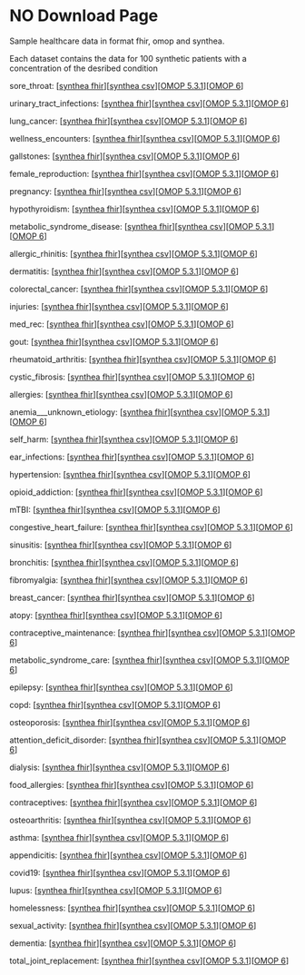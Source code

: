# NO Download Page #
Sample healthcare data in format fhir, omop and synthea.

Each dataset contains the data for 100 synthetic patients with a concentration of the desribed condition

sore_throat: [[synthea fhir](https://github.com/science-automation/healthcare-europe-sample/raw/no/no/sore_throat_synthea_fhir.zip)][[synthea csv](https://github.com/science-automation/healthcare-europe-sample/raw/no/no/sore_throat_synthea_csv.zip)][[OMOP 5.3.1](https://github.com/science-automation/healthcare-europe-sample/raw/no/no/sore_throat_omop_531.zip)][[OMOP 6](https://github.com/science-automation/healthcare-europe-sample/raw/no/no/sore_throat_omop_6.zip)]

urinary_tract_infections: [[synthea fhir](https://github.com/science-automation/healthcare-europe-sample/raw/no/no/urinary_tract_infections_synthea_fhir.zip)][[synthea csv](https://github.com/science-automation/healthcare-europe-sample/raw/no/no/urinary_tract_infections_synthea_csv.zip)][[OMOP 5.3.1](https://github.com/science-automation/healthcare-europe-sample/raw/no/no/urinary_tract_infections_omop_531.zip)][[OMOP 6](https://github.com/science-automation/healthcare-europe-sample/raw/no/no/urinary_tract_infections_omop_6.zip)]

lung_cancer: [[synthea fhir](https://github.com/science-automation/healthcare-europe-sample/raw/no/no/lung_cancer_synthea_fhir.zip)][[synthea csv](https://github.com/science-automation/healthcare-europe-sample/raw/no/no/lung_cancer_synthea_csv.zip)][[OMOP 5.3.1](https://github.com/science-automation/healthcare-europe-sample/raw/no/no/lung_cancer_omop_531.zip)][[OMOP 6](https://github.com/science-automation/healthcare-europe-sample/raw/no/no/lung_cancer_omop_6.zip)]

wellness_encounters: [[synthea fhir](https://github.com/science-automation/healthcare-europe-sample/raw/no/no/wellness_encounters_synthea_fhir.zip)][[synthea csv](https://github.com/science-automation/healthcare-europe-sample/raw/no/no/wellness_encounters_synthea_csv.zip)][[OMOP 5.3.1](https://github.com/science-automation/healthcare-europe-sample/raw/no/no/wellness_encounters_omop_531.zip)][[OMOP 6](https://github.com/science-automation/healthcare-europe-sample/raw/no/no/wellness_encounters_omop_6.zip)]

gallstones: [[synthea fhir](https://github.com/science-automation/healthcare-europe-sample/raw/no/no/gallstones_synthea_fhir.zip)][[synthea csv](https://github.com/science-automation/healthcare-europe-sample/raw/no/no/gallstones_synthea_csv.zip)][[OMOP 5.3.1](https://github.com/science-automation/healthcare-europe-sample/raw/no/no/gallstones_omop_531.zip)][[OMOP 6](https://github.com/science-automation/healthcare-europe-sample/raw/no/no/gallstones_omop_6.zip)]

female_reproduction: [[synthea fhir](https://github.com/science-automation/healthcare-europe-sample/raw/no/no/female_reproduction_synthea_fhir.zip)][[synthea csv](https://github.com/science-automation/healthcare-europe-sample/raw/no/no/female_reproduction_synthea_csv.zip)][[OMOP 5.3.1](https://github.com/science-automation/healthcare-europe-sample/raw/no/no/female_reproduction_omop_531.zip)][[OMOP 6](https://github.com/science-automation/healthcare-europe-sample/raw/no/no/female_reproduction_omop_6.zip)]

pregnancy: [[synthea fhir](https://github.com/science-automation/healthcare-europe-sample/raw/no/no/pregnancy_synthea_fhir.zip)][[synthea csv](https://github.com/science-automation/healthcare-europe-sample/raw/no/no/pregnancy_synthea_csv.zip)][[OMOP 5.3.1](https://github.com/science-automation/healthcare-europe-sample/raw/no/no/pregnancy_omop_531.zip)][[OMOP 6](https://github.com/science-automation/healthcare-europe-sample/raw/no/no/pregnancy_omop_6.zip)]

hypothyroidism: [[synthea fhir](https://github.com/science-automation/healthcare-europe-sample/raw/no/no/hypothyroidism_synthea_fhir.zip)][[synthea csv](https://github.com/science-automation/healthcare-europe-sample/raw/no/no/hypothyroidism_synthea_csv.zip)][[OMOP 5.3.1](https://github.com/science-automation/healthcare-europe-sample/raw/no/no/hypothyroidism_omop_531.zip)][[OMOP 6](https://github.com/science-automation/healthcare-europe-sample/raw/no/no/hypothyroidism_omop_6.zip)]

metabolic_syndrome_disease: [[synthea fhir](https://github.com/science-automation/healthcare-europe-sample/raw/no/no/metabolic_syndrome_disease_synthea_fhir.zip)][[synthea csv](https://github.com/science-automation/healthcare-europe-sample/raw/no/no/metabolic_syndrome_disease_synthea_csv.zip)][[OMOP 5.3.1](https://github.com/science-automation/healthcare-europe-sample/raw/no/no/metabolic_syndrome_disease_omop_531.zip)][[OMOP 6](https://github.com/science-automation/healthcare-europe-sample/raw/no/no/metabolic_syndrome_disease_omop_6.zip)]

allergic_rhinitis: [[synthea fhir](https://github.com/science-automation/healthcare-europe-sample/raw/no/no/allergic_rhinitis_synthea_fhir.zip)][[synthea csv](https://github.com/science-automation/healthcare-europe-sample/raw/no/no/allergic_rhinitis_synthea_csv.zip)][[OMOP 5.3.1](https://github.com/science-automation/healthcare-europe-sample/raw/no/no/allergic_rhinitis_omop_531.zip)][[OMOP 6](https://github.com/science-automation/healthcare-europe-sample/raw/no/no/allergic_rhinitis_omop_6.zip)]

dermatitis: [[synthea fhir](https://github.com/science-automation/healthcare-europe-sample/raw/no/no/dermatitis_synthea_fhir.zip)][[synthea csv](https://github.com/science-automation/healthcare-europe-sample/raw/no/no/dermatitis_synthea_csv.zip)][[OMOP 5.3.1](https://github.com/science-automation/healthcare-europe-sample/raw/no/no/dermatitis_omop_531.zip)][[OMOP 6](https://github.com/science-automation/healthcare-europe-sample/raw/no/no/dermatitis_omop_6.zip)]

colorectal_cancer: [[synthea fhir](https://github.com/science-automation/healthcare-europe-sample/raw/no/no/colorectal_cancer_synthea_fhir.zip)][[synthea csv](https://github.com/science-automation/healthcare-europe-sample/raw/no/no/colorectal_cancer_synthea_csv.zip)][[OMOP 5.3.1](https://github.com/science-automation/healthcare-europe-sample/raw/no/no/colorectal_cancer_omop_531.zip)][[OMOP 6](https://github.com/science-automation/healthcare-europe-sample/raw/no/no/colorectal_cancer_omop_6.zip)]

injuries: [[synthea fhir](https://github.com/science-automation/healthcare-europe-sample/raw/no/no/injuries_synthea_fhir.zip)][[synthea csv](https://github.com/science-automation/healthcare-europe-sample/raw/no/no/injuries_synthea_csv.zip)][[OMOP 5.3.1](https://github.com/science-automation/healthcare-europe-sample/raw/no/no/injuries_omop_531.zip)][[OMOP 6](https://github.com/science-automation/healthcare-europe-sample/raw/no/no/injuries_omop_6.zip)]

med_rec: [[synthea fhir](https://github.com/science-automation/healthcare-europe-sample/raw/no/no/med_rec_synthea_fhir.zip)][[synthea csv](https://github.com/science-automation/healthcare-europe-sample/raw/no/no/med_rec_synthea_csv.zip)][[OMOP 5.3.1](https://github.com/science-automation/healthcare-europe-sample/raw/no/no/med_rec_omop_531.zip)][[OMOP 6](https://github.com/science-automation/healthcare-europe-sample/raw/no/no/med_rec_omop_6.zip)]

gout: [[synthea fhir](https://github.com/science-automation/healthcare-europe-sample/raw/no/no/gout_synthea_fhir.zip)][[synthea csv](https://github.com/science-automation/healthcare-europe-sample/raw/no/no/gout_synthea_csv.zip)][[OMOP 5.3.1](https://github.com/science-automation/healthcare-europe-sample/raw/no/no/gout_omop_531.zip)][[OMOP 6](https://github.com/science-automation/healthcare-europe-sample/raw/no/no/gout_omop_6.zip)]

rheumatoid_arthritis: [[synthea fhir](https://github.com/science-automation/healthcare-europe-sample/raw/no/no/rheumatoid_arthritis_synthea_fhir.zip)][[synthea csv](https://github.com/science-automation/healthcare-europe-sample/raw/no/no/rheumatoid_arthritis_synthea_csv.zip)][[OMOP 5.3.1](https://github.com/science-automation/healthcare-europe-sample/raw/no/no/rheumatoid_arthritis_omop_531.zip)][[OMOP 6](https://github.com/science-automation/healthcare-europe-sample/raw/no/no/rheumatoid_arthritis_omop_6.zip)]

cystic_fibrosis: [[synthea fhir](https://github.com/science-automation/healthcare-europe-sample/raw/no/no/cystic_fibrosis_synthea_fhir.zip)][[synthea csv](https://github.com/science-automation/healthcare-europe-sample/raw/no/no/cystic_fibrosis_synthea_csv.zip)][[OMOP 5.3.1](https://github.com/science-automation/healthcare-europe-sample/raw/no/no/cystic_fibrosis_omop_531.zip)][[OMOP 6](https://github.com/science-automation/healthcare-europe-sample/raw/no/no/cystic_fibrosis_omop_6.zip)]

allergies: [[synthea fhir](https://github.com/science-automation/healthcare-europe-sample/raw/no/no/allergies_synthea_fhir.zip)][[synthea csv](https://github.com/science-automation/healthcare-europe-sample/raw/no/no/allergies_synthea_csv.zip)][[OMOP 5.3.1](https://github.com/science-automation/healthcare-europe-sample/raw/no/no/allergies_omop_531.zip)][[OMOP 6](https://github.com/science-automation/healthcare-europe-sample/raw/no/no/allergies_omop_6.zip)]

anemia___unknown_etiology: [[synthea fhir](https://github.com/science-automation/healthcare-europe-sample/raw/no/no/anemia___unknown_etiology_synthea_fhir.zip)][[synthea csv](https://github.com/science-automation/healthcare-europe-sample/raw/no/no/anemia___unknown_etiology_synthea_csv.zip)][[OMOP 5.3.1](https://github.com/science-automation/healthcare-europe-sample/raw/no/no/anemia___unknown_etiology_omop_531.zip)][[OMOP 6](https://github.com/science-automation/healthcare-europe-sample/raw/no/no/anemia___unknown_etiology_omop_6.zip)]

self_harm: [[synthea fhir](https://github.com/science-automation/healthcare-europe-sample/raw/no/no/self_harm_synthea_fhir.zip)][[synthea csv](https://github.com/science-automation/healthcare-europe-sample/raw/no/no/self_harm_synthea_csv.zip)][[OMOP 5.3.1](https://github.com/science-automation/healthcare-europe-sample/raw/no/no/self_harm_omop_531.zip)][[OMOP 6](https://github.com/science-automation/healthcare-europe-sample/raw/no/no/self_harm_omop_6.zip)]

ear_infections: [[synthea fhir](https://github.com/science-automation/healthcare-europe-sample/raw/no/no/ear_infections_synthea_fhir.zip)][[synthea csv](https://github.com/science-automation/healthcare-europe-sample/raw/no/no/ear_infections_synthea_csv.zip)][[OMOP 5.3.1](https://github.com/science-automation/healthcare-europe-sample/raw/no/no/ear_infections_omop_531.zip)][[OMOP 6](https://github.com/science-automation/healthcare-europe-sample/raw/no/no/ear_infections_omop_6.zip)]

hypertension: [[synthea fhir](https://github.com/science-automation/healthcare-europe-sample/raw/no/no/hypertension_synthea_fhir.zip)][[synthea csv](https://github.com/science-automation/healthcare-europe-sample/raw/no/no/hypertension_synthea_csv.zip)][[OMOP 5.3.1](https://github.com/science-automation/healthcare-europe-sample/raw/no/no/hypertension_omop_531.zip)][[OMOP 6](https://github.com/science-automation/healthcare-europe-sample/raw/no/no/hypertension_omop_6.zip)]

opioid_addiction: [[synthea fhir](https://github.com/science-automation/healthcare-europe-sample/raw/no/no/opioid_addiction_synthea_fhir.zip)][[synthea csv](https://github.com/science-automation/healthcare-europe-sample/raw/no/no/opioid_addiction_synthea_csv.zip)][[OMOP 5.3.1](https://github.com/science-automation/healthcare-europe-sample/raw/no/no/opioid_addiction_omop_531.zip)][[OMOP 6](https://github.com/science-automation/healthcare-europe-sample/raw/no/no/opioid_addiction_omop_6.zip)]

mTBI: [[synthea fhir](https://github.com/science-automation/healthcare-europe-sample/raw/no/no/mTBI_synthea_fhir.zip)][[synthea csv](https://github.com/science-automation/healthcare-europe-sample/raw/no/no/mTBI_synthea_csv.zip)][[OMOP 5.3.1](https://github.com/science-automation/healthcare-europe-sample/raw/no/no/mTBI_omop_531.zip)][[OMOP 6](https://github.com/science-automation/healthcare-europe-sample/raw/no/no/mTBI_omop_6.zip)]

congestive_heart_failure: [[synthea fhir](https://github.com/science-automation/healthcare-europe-sample/raw/no/no/congestive_heart_failure_synthea_fhir.zip)][[synthea csv](https://github.com/science-automation/healthcare-europe-sample/raw/no/no/congestive_heart_failure_synthea_csv.zip)][[OMOP 5.3.1](https://github.com/science-automation/healthcare-europe-sample/raw/no/no/congestive_heart_failure_omop_531.zip)][[OMOP 6](https://github.com/science-automation/healthcare-europe-sample/raw/no/no/congestive_heart_failure_omop_6.zip)]

sinusitis: [[synthea fhir](https://github.com/science-automation/healthcare-europe-sample/raw/no/no/sinusitis_synthea_fhir.zip)][[synthea csv](https://github.com/science-automation/healthcare-europe-sample/raw/no/no/sinusitis_synthea_csv.zip)][[OMOP 5.3.1](https://github.com/science-automation/healthcare-europe-sample/raw/no/no/sinusitis_omop_531.zip)][[OMOP 6](https://github.com/science-automation/healthcare-europe-sample/raw/no/no/sinusitis_omop_6.zip)]

bronchitis: [[synthea fhir](https://github.com/science-automation/healthcare-europe-sample/raw/no/no/bronchitis_synthea_fhir.zip)][[synthea csv](https://github.com/science-automation/healthcare-europe-sample/raw/no/no/bronchitis_synthea_csv.zip)][[OMOP 5.3.1](https://github.com/science-automation/healthcare-europe-sample/raw/no/no/bronchitis_omop_531.zip)][[OMOP 6](https://github.com/science-automation/healthcare-europe-sample/raw/no/no/bronchitis_omop_6.zip)]

fibromyalgia: [[synthea fhir](https://github.com/science-automation/healthcare-europe-sample/raw/no/no/fibromyalgia_synthea_fhir.zip)][[synthea csv](https://github.com/science-automation/healthcare-europe-sample/raw/no/no/fibromyalgia_synthea_csv.zip)][[OMOP 5.3.1](https://github.com/science-automation/healthcare-europe-sample/raw/no/no/fibromyalgia_omop_531.zip)][[OMOP 6](https://github.com/science-automation/healthcare-europe-sample/raw/no/no/fibromyalgia_omop_6.zip)]

breast_cancer: [[synthea fhir](https://github.com/science-automation/healthcare-europe-sample/raw/no/no/breast_cancer_synthea_fhir.zip)][[synthea csv](https://github.com/science-automation/healthcare-europe-sample/raw/no/no/breast_cancer_synthea_csv.zip)][[OMOP 5.3.1](https://github.com/science-automation/healthcare-europe-sample/raw/no/no/breast_cancer_omop_531.zip)][[OMOP 6](https://github.com/science-automation/healthcare-europe-sample/raw/no/no/breast_cancer_omop_6.zip)]

atopy: [[synthea fhir](https://github.com/science-automation/healthcare-europe-sample/raw/no/no/atopy_synthea_fhir.zip)][[synthea csv](https://github.com/science-automation/healthcare-europe-sample/raw/no/no/atopy_synthea_csv.zip)][[OMOP 5.3.1](https://github.com/science-automation/healthcare-europe-sample/raw/no/no/atopy_omop_531.zip)][[OMOP 6](https://github.com/science-automation/healthcare-europe-sample/raw/no/no/atopy_omop_6.zip)]

contraceptive_maintenance: [[synthea fhir](https://github.com/science-automation/healthcare-europe-sample/raw/no/no/contraceptive_maintenance_synthea_fhir.zip)][[synthea csv](https://github.com/science-automation/healthcare-europe-sample/raw/no/no/contraceptive_maintenance_synthea_csv.zip)][[OMOP 5.3.1](https://github.com/science-automation/healthcare-europe-sample/raw/no/no/contraceptive_maintenance_omop_531.zip)][[OMOP 6](https://github.com/science-automation/healthcare-europe-sample/raw/no/no/contraceptive_maintenance_omop_6.zip)]

metabolic_syndrome_care: [[synthea fhir](https://github.com/science-automation/healthcare-europe-sample/raw/no/no/metabolic_syndrome_care_synthea_fhir.zip)][[synthea csv](https://github.com/science-automation/healthcare-europe-sample/raw/no/no/metabolic_syndrome_care_synthea_csv.zip)][[OMOP 5.3.1](https://github.com/science-automation/healthcare-europe-sample/raw/no/no/metabolic_syndrome_care_omop_531.zip)][[OMOP 6](https://github.com/science-automation/healthcare-europe-sample/raw/no/no/metabolic_syndrome_care_omop_6.zip)]

epilepsy: [[synthea fhir](https://github.com/science-automation/healthcare-europe-sample/raw/no/no/epilepsy_synthea_fhir.zip)][[synthea csv](https://github.com/science-automation/healthcare-europe-sample/raw/no/no/epilepsy_synthea_csv.zip)][[OMOP 5.3.1](https://github.com/science-automation/healthcare-europe-sample/raw/no/no/epilepsy_omop_531.zip)][[OMOP 6](https://github.com/science-automation/healthcare-europe-sample/raw/no/no/epilepsy_omop_6.zip)]

copd: [[synthea fhir](https://github.com/science-automation/healthcare-europe-sample/raw/no/no/copd_synthea_fhir.zip)][[synthea csv](https://github.com/science-automation/healthcare-europe-sample/raw/no/no/copd_synthea_csv.zip)][[OMOP 5.3.1](https://github.com/science-automation/healthcare-europe-sample/raw/no/no/copd_omop_531.zip)][[OMOP 6](https://github.com/science-automation/healthcare-europe-sample/raw/no/no/copd_omop_6.zip)]

osteoporosis: [[synthea fhir](https://github.com/science-automation/healthcare-europe-sample/raw/no/no/osteoporosis_synthea_fhir.zip)][[synthea csv](https://github.com/science-automation/healthcare-europe-sample/raw/no/no/osteoporosis_synthea_csv.zip)][[OMOP 5.3.1](https://github.com/science-automation/healthcare-europe-sample/raw/no/no/osteoporosis_omop_531.zip)][[OMOP 6](https://github.com/science-automation/healthcare-europe-sample/raw/no/no/osteoporosis_omop_6.zip)]

attention_deficit_disorder: [[synthea fhir](https://github.com/science-automation/healthcare-europe-sample/raw/no/no/attention_deficit_disorder_synthea_fhir.zip)][[synthea csv](https://github.com/science-automation/healthcare-europe-sample/raw/no/no/attention_deficit_disorder_synthea_csv.zip)][[OMOP 5.3.1](https://github.com/science-automation/healthcare-europe-sample/raw/no/no/attention_deficit_disorder_omop_531.zip)][[OMOP 6](https://github.com/science-automation/healthcare-europe-sample/raw/no/no/attention_deficit_disorder_omop_6.zip)]

dialysis: [[synthea fhir](https://github.com/science-automation/healthcare-europe-sample/raw/no/no/dialysis_synthea_fhir.zip)][[synthea csv](https://github.com/science-automation/healthcare-europe-sample/raw/no/no/dialysis_synthea_csv.zip)][[OMOP 5.3.1](https://github.com/science-automation/healthcare-europe-sample/raw/no/no/dialysis_omop_531.zip)][[OMOP 6](https://github.com/science-automation/healthcare-europe-sample/raw/no/no/dialysis_omop_6.zip)]

food_allergies: [[synthea fhir](https://github.com/science-automation/healthcare-europe-sample/raw/no/no/food_allergies_synthea_fhir.zip)][[synthea csv](https://github.com/science-automation/healthcare-europe-sample/raw/no/no/food_allergies_synthea_csv.zip)][[OMOP 5.3.1](https://github.com/science-automation/healthcare-europe-sample/raw/no/no/food_allergies_omop_531.zip)][[OMOP 6](https://github.com/science-automation/healthcare-europe-sample/raw/no/no/food_allergies_omop_6.zip)]

contraceptives: [[synthea fhir](https://github.com/science-automation/healthcare-europe-sample/raw/no/no/contraceptives_synthea_fhir.zip)][[synthea csv](https://github.com/science-automation/healthcare-europe-sample/raw/no/no/contraceptives_synthea_csv.zip)][[OMOP 5.3.1](https://github.com/science-automation/healthcare-europe-sample/raw/no/no/contraceptives_omop_531.zip)][[OMOP 6](https://github.com/science-automation/healthcare-europe-sample/raw/no/no/contraceptives_omop_6.zip)]

osteoarthritis: [[synthea fhir](https://github.com/science-automation/healthcare-europe-sample/raw/no/no/osteoarthritis_synthea_fhir.zip)][[synthea csv](https://github.com/science-automation/healthcare-europe-sample/raw/no/no/osteoarthritis_synthea_csv.zip)][[OMOP 5.3.1](https://github.com/science-automation/healthcare-europe-sample/raw/no/no/osteoarthritis_omop_531.zip)][[OMOP 6](https://github.com/science-automation/healthcare-europe-sample/raw/no/no/osteoarthritis_omop_6.zip)]

asthma: [[synthea fhir](https://github.com/science-automation/healthcare-europe-sample/raw/no/no/asthma_synthea_fhir.zip)][[synthea csv](https://github.com/science-automation/healthcare-europe-sample/raw/no/no/asthma_synthea_csv.zip)][[OMOP 5.3.1](https://github.com/science-automation/healthcare-europe-sample/raw/no/no/asthma_omop_531.zip)][[OMOP 6](https://github.com/science-automation/healthcare-europe-sample/raw/no/no/asthma_omop_6.zip)]

appendicitis: [[synthea fhir](https://github.com/science-automation/healthcare-europe-sample/raw/no/no/appendicitis_synthea_fhir.zip)][[synthea csv](https://github.com/science-automation/healthcare-europe-sample/raw/no/no/appendicitis_synthea_csv.zip)][[OMOP 5.3.1](https://github.com/science-automation/healthcare-europe-sample/raw/no/no/appendicitis_omop_531.zip)][[OMOP 6](https://github.com/science-automation/healthcare-europe-sample/raw/no/no/appendicitis_omop_6.zip)]

covid19: [[synthea fhir](https://github.com/science-automation/healthcare-europe-sample/raw/no/no/covid19_synthea_fhir.zip)][[synthea csv](https://github.com/science-automation/healthcare-europe-sample/raw/no/no/covid19_synthea_csv.zip)][[OMOP 5.3.1](https://github.com/science-automation/healthcare-europe-sample/raw/no/no/covid19_omop_531.zip)][[OMOP 6](https://github.com/science-automation/healthcare-europe-sample/raw/no/no/covid19_omop_6.zip)]

lupus: [[synthea fhir](https://github.com/science-automation/healthcare-europe-sample/raw/no/no/lupus_synthea_fhir.zip)][[synthea csv](https://github.com/science-automation/healthcare-europe-sample/raw/no/no/lupus_synthea_csv.zip)][[OMOP 5.3.1](https://github.com/science-automation/healthcare-europe-sample/raw/no/no/lupus_omop_531.zip)][[OMOP 6](https://github.com/science-automation/healthcare-europe-sample/raw/no/no/lupus_omop_6.zip)]

homelessness: [[synthea fhir](https://github.com/science-automation/healthcare-europe-sample/raw/no/no/homelessness_synthea_fhir.zip)][[synthea csv](https://github.com/science-automation/healthcare-europe-sample/raw/no/no/homelessness_synthea_csv.zip)][[OMOP 5.3.1](https://github.com/science-automation/healthcare-europe-sample/raw/no/no/homelessness_omop_531.zip)][[OMOP 6](https://github.com/science-automation/healthcare-europe-sample/raw/no/no/homelessness_omop_6.zip)]

sexual_activity: [[synthea fhir](https://github.com/science-automation/healthcare-europe-sample/raw/no/no/sexual_activity_synthea_fhir.zip)][[synthea csv](https://github.com/science-automation/healthcare-europe-sample/raw/no/no/sexual_activity_synthea_csv.zip)][[OMOP 5.3.1](https://github.com/science-automation/healthcare-europe-sample/raw/no/no/sexual_activity_omop_531.zip)][[OMOP 6](https://github.com/science-automation/healthcare-europe-sample/raw/no/no/sexual_activity_omop_6.zip)]

dementia: [[synthea fhir](https://github.com/science-automation/healthcare-europe-sample/raw/no/no/dementia_synthea_fhir.zip)][[synthea csv](https://github.com/science-automation/healthcare-europe-sample/raw/no/no/dementia_synthea_csv.zip)][[OMOP 5.3.1](https://github.com/science-automation/healthcare-europe-sample/raw/no/no/dementia_omop_531.zip)][[OMOP 6](https://github.com/science-automation/healthcare-europe-sample/raw/no/no/dementia_omop_6.zip)]

total_joint_replacement: [[synthea fhir](https://github.com/science-automation/healthcare-europe-sample/raw/no/no/total_joint_replacement_synthea_fhir.zip)][[synthea csv](https://github.com/science-automation/healthcare-europe-sample/raw/no/no/total_joint_replacement_synthea_csv.zip)][[OMOP 5.3.1](https://github.com/science-automation/healthcare-europe-sample/raw/no/no/total_joint_replacement_omop_531.zip)][[OMOP 6](https://github.com/science-automation/healthcare-europe-sample/raw/no/no/total_joint_replacement_omop_6.zip)]

